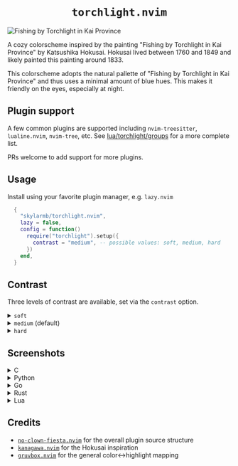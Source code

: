 <h1 align="center"><code>torchlight.nvim</code></h1>

<img alt="Fishing by Torchlight in Kai Province" src="https://github.com/skylarmb/torchlight.nvim/assets/7543705/216c8205-39e0-4ee8-b1ea-2854b6c9b250"></img>

A cozy colorscheme inspired by the painting "Fishing by Torchlight in Kai Province" by Katsushika Hokusai. Hokusai lived between 1760 and 1849 and likely painted this painting around 1833.

This colorscheme adopts the natural pallette of "Fishing by Torchlight in Kai Province" and thus uses a minimal amount of blue hues. This makes it friendly on the eyes, especially at night.

## Plugin support

A few common plugins are supported including `nvim-treesitter`, `lualine.nvim`, `nvim-tree`, etc. See [lua/torchlight/groups](https://github.com/skylarmb/torchlight.nvim/tree/main/lua/torchlight/groups) for a more complete list. 

PRs welcome to add support for more plugins.

## Usage

Install using your favorite plugin manager, e.g. `lazy.nvim`

```lua
  {
    "skylarmb/torchlight.nvim",
    lazy = false,
    config = function()
      require("torchlight").setup({
        contrast = "medium", -- possible values: soft, medium, hard
      })
    end,
  }
```

## Contrast

Three levels of contrast are available, set via the `contrast` option. 

<details>
   <summary><code>soft</code></summary>
   <img width="974" alt="Screenshot 2024-04-21 at 4 03 44 PM" src="https://github.com/skylarmb/torchlight.nvim/assets/7543705/19d8dd62-73c6-499d-bf53-c33dc9f36347">
</details>
<details>
   <summary><code>medium</code> (default)</summary>
  <img width="974" alt="Screenshot 2024-04-21 at 4 04 09 PM" src="https://github.com/skylarmb/torchlight.nvim/assets/7543705/9a77d1c3-2225-4c5e-94de-571b7068735f">
</details>
<details>
   <summary><code>hard</code></summary>
  <img width="974" alt="Screenshot 2024-04-21 at 4 04 43 PM" src="https://github.com/skylarmb/torchlight.nvim/assets/7543705/89cf3ce1-1f23-427c-acea-a838671457ba">

</details>


## Screenshots 

<details>
   <summary>C</summary>
<img width="988" alt="Screenshot 2024-04-21 at 2 17 09 PM" src="https://github.com/skylarmb/torchlight.nvim/assets/7543705/b088e0b3-d491-43ee-b4cf-78d1671d7165">

</details>

<details>
   <summary>Python</summary>
<img width="988" alt="Screenshot 2024-04-21 at 2 16 51 PM" src="https://github.com/skylarmb/torchlight.nvim/assets/7543705/11c5a875-e60a-465d-9cf0-07f97756cf75">

</details>

<details>
   <summary>Go</summary>
<img width="988" alt="Screenshot 2024-04-21 at 2 17 42 PM" src="https://github.com/skylarmb/torchlight.nvim/assets/7543705/74ffdc7a-efeb-49af-901e-96832d0696c9">

</details>

<details>
   <summary>Rust</summary>
  <img width="988" alt="Screenshot 2024-04-21 at 2 18 28 PM" src="https://github.com/skylarmb/torchlight.nvim/assets/7543705/8f333426-3860-4252-88f4-8256de319f2f">

</details>

<details>
   <summary>Lua</summary>
   <img width="988" alt="Screenshot 2024-04-21 at 2 21 55 PM" src="https://github.com/skylarmb/torchlight.nvim/assets/7543705/350ced2a-cf94-4781-a8a4-5785ad79bcfa">

</details>

## Credits

- [`no-clown-fiesta.nvim`](https://github.com/aktersnurra/no-clown-fiesta.nvim/tree/master) for the overall plugin source structure
- [`kanagawa.nvim`](https://github.com/rebelot/kanagawa.nvim) for the Hokusai inspiration
- [`gruvbox.nvim`](https://github.com/ellisonleao/gruvbox.nvim) for the general color<->highlight mapping
